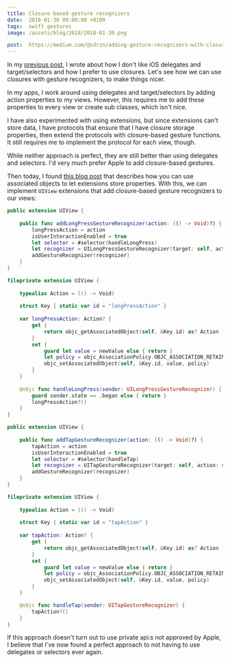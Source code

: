 ```yaml
---
title: Closure-based gesture recognizers
date:  2018-01-30 09:00:00 +0100
tags:  swift gestures
image: /assets/blog/2018/2018-01-30.png

post:  https://medium.com/@sdrzn/adding-gesture-recognizers-with-closures-instead-of-selectors-9fb3e09a8f0b
---
```


In my [previous post](/blog/2018/01/19/ditching-rxswift), I wrote about how I don't 
like iOS delegates and target/selectors and how I prefer to use closures. Let's see
how we can use closures with gesture recognizers, to make things nicer.

In my apps, I work around using delegates and target/selectors by adding action
properties to my views. However, this requires me to add these properties to every
view or create sub classes, which isn't nice.

I have also experimented with using extensions, but since extensions can't store
data, I have protocols that ensure that I have closure storage properties, then 
extend the protocols with closure-based gesture functions. It still requires me to
implement the protocol for each view, though.

While neither approach is perfect, they are still better than using delegates and
selectors. I'd very much prefer Apple to add closure-based gestures.

Then today, I found [this blog post]({{page.post}}) that describes how you can use
associated objects to let extensions store properties. With this, we can implement
`UIView` extensions that add closure-based gesture recognizers to our views:

```swift
public extension UIView {
    
    public func addLongPressGestureRecognizer(action: (() -> Void)?) {
        longPressAction = action
        isUserInteractionEnabled = true
        let selector = #selector(handleLongPress)
        let recognizer = UILongPressGestureRecognizer(target: self, action: selector)
        addGestureRecognizer(recognizer)
    }
}

fileprivate extension UIView {
    
    typealias Action = (() -> Void)
    
    struct Key { static var id = "longPressAction" }
    
    var longPressAction: Action? {
        get {
            return objc_getAssociatedObject(self, &Key.id) as? Action
        }
        set {
            guard let value = newValue else { return }
            let policy = objc_AssociationPolicy.OBJC_ASSOCIATION_RETAIN
            objc_setAssociatedObject(self, &Key.id, value, policy)
        }
    }
    
    @objc func handleLongPress(sender: UILongPressGestureRecognizer) {
        guard sender.state == .began else { return }
        longPressAction?()
    }
}
```

```swift
public extension UIView {
    
    public func addTapGestureRecognizer(action: (() -> Void)?) {
        tapAction = action
        isUserInteractionEnabled = true
        let selector = #selector(handleTap)
        let recognizer = UITapGestureRecognizer(target: self, action: selector)
        addGestureRecognizer(recognizer)
    }
}

fileprivate extension UIView {
    
    typealias Action = (() -> Void)
    
    struct Key { static var id = "tapAction" }
    
    var tapAction: Action? {
        get {
            return objc_getAssociatedObject(self, &Key.id) as? Action
        }
        set {
            guard let value = newValue else { return }
            let policy = objc_AssociationPolicy.OBJC_ASSOCIATION_RETAIN
            objc_setAssociatedObject(self, &Key.id, value, policy)
        }
    }

    @objc func handleTap(sender: UITapGestureRecognizer) {
        tapAction?()
    }
}
```

If this approach doesn't turn out to use private api:s not approved by Apple, I
believe that I've now found a perfect approach to not having to use delegates or
selectors ever again.